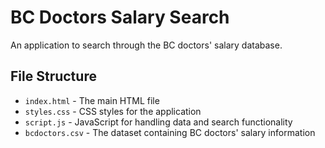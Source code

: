 # BC Doctors Salary Search

An application to search through the BC doctors' salary database.

## File Structure

- `index.html` - The main HTML file
- `styles.css` - CSS styles for the application
- `script.js` - JavaScript for handling data and search functionality
- `bcdoctors.csv` - The dataset containing BC doctors' salary information 